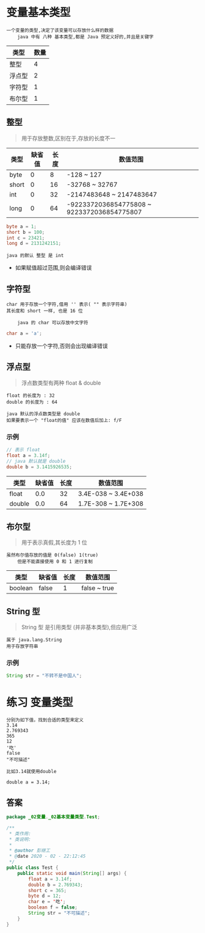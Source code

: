 # 变量基本类型

```text
一个变量的类型,决定了该变量可以存放什么样的数据
    java 中有 八种 基本类型,都是 Java 预定义好的,并且是关键字
```

| 类型 | 数量 |
|---|---|
| 整型 | 4 |
| 浮点型 | 2 |
| 字符型 | 1 |
| 布尔型 | 1 |

## 整型
> 用于存放整数,区别在于,存放的长度不一

| 类型 | 缺省值 | 长度 | 数值范围 |
|---|---|---|---|
| byte | 0 | 8 | -128 ~ 127 |
| short | 0 | 16 | -32768 ~ 32767 |
| int | 0 | 32 | -2147483648 ~ 2147483647 |
| long | 0 | 64 | -9223372036854775808 ~ 9223372036854775807 |

```java
byte a = 1;
short b = 100;
int c = 23421;
long d = 2131242151;
```

```text
java 的默认 整型 是 int
```

* 如果赋值超过范围,则会编译错误

## 字符型

```text
char 用于存放一个字符,借用 '' 表示( "" 表示字符串)
其长度和 short 一样, 也是 16 位

    java 的 char 可以存放中文字符
```

```java
char a = 'a';
```

* 只能存放一个字符,否则会出现编译错误

## 浮点型
> 浮点数类型有两种 float & double


```text
float 的长度为 : 32
double 的长度为 : 64

java 默认的浮点数类型是 double
如果要表示一个 "float的值" 应该在数值后加上: f/F
```

### 示例

```java
// 表示 float
float a = 3.14f;
// java 默认就是 double
double b = 3.1415926535;
```

| 类型 | 缺省值 | 长度 | 数值范围 |
|---|---|---|---|
| float | 0.0 | 32 | 3.4E-038 ~ 3.4E+038 |
| double | 0.0 | 64 | 1.7E-308 ~ 1.7E+308 |

## 布尔型
> 用于表示真假,其长度为 1 位

```text
虽然布尔值存放的值是 0(false) 1(true)
    但是不能直接使用 0 和 1 进行复制
```

| 类型 | 缺省值 | 长度 | 数值范围 |
|---|---|---|---|
| boolean | false | 1 | false ~ true |

## String 型
> String 型 是引用类型 (并非基本类型),但应用广泛

```text
属于 java.lang.String
用于存放字符串
```

### 示例

```java
String str = "不转不是中国人";
```

# 练习 变量类型

```text
分别为如下值，找到合适的类型来定义
3.14
2.769343
365
12
'吃'
false
"不可描述"

比如3.14就使用double
 
double a = 3.14;
```

## 答案

```java
package _02变量._02基本变量类型.Test;

/**
 * 类作用:
 * 类说明:
 *
 * @author 彭继工
 * @date 2020 - 02 - 22:12:45
 */
public class Test {
    public static void main(String[] args) {
        float a = 3.14f;
        double b = 2.769343;
        short c = 365;
        byte d = 12;
        char e = '吃';
        boolean f = false;
        String str = "不可描述";
    }
}
```